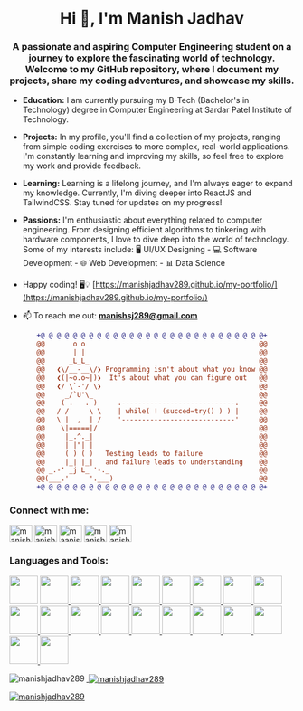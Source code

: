 <h1 align="center">Hi 👋, I'm Manish Jadhav</h1>
<h3 align="center">A passionate and aspiring Computer Engineering student on a journey to explore the fascinating world of technology. Welcome to my GitHub repository, where I document my projects, share my coding adventures, and showcase my skills.</h3>


- **Education:** I am currently pursuing my B-Tech (Bachelor's in Technology) degree in Computer Engineering at Sardar Patel Institute of Technology.

- **Projects:** In my profile, you'll find a collection of my projects, ranging from simple coding exercises to more complex, real-world applications. I'm constantly learning and improving my skills, so feel free to explore my work and provide feedback.

- **Learning:** Learning is a lifelong journey, and I'm always eager to expand my knowledge. Currently, I'm diving deeper into ReactJS and TailwindCSS. Stay tuned for updates on my progress!

- **Passions:** I'm enthusiastic about everything related to computer engineering. From designing efficient algorithms to tinkering with hardware components, I love to dive deep into the world of technology. Some of my interests include: 🖥️ UI/UX Designing - 💻 Software Development - 🌐 Web Development - 📊 Data Science

- Happy coding! 🖥️💡 [https://manishjadhav289.github.io/my-portfolio/](https://manishjadhav289.github.io/my-portfolio/)

- 📫 To reach me out: **manishsj289@gmail.com**

<div align="center">
  
```diff
+@ @ @ @ @ @ @ @ @ @ @ @ @ @ @ @ @ @ @ @ @ @ @ @ @ @ @ @+
@@       o o                                           @@
@@       | |                                           @@
@@      _L_L_                                          @@
@@   ❮\/__-__\/❯ Programming isn't about what you know @@
@@   ❮(|~o.o~|)❯  It's about what you can figure out   @@
@@   ❮/ \`-'/ \❯                                       @@
@@     _/`U'\_                                         @@
@@    ( .   . )     .----------------------------.     @@
@@   / /     \ \    | while( ! (succed=try() ) ) |     @@
@@   \ |  ,  | /    '----------------------------'     @@
@@    \|=====|/                                        @@
@@     |_.^._|                                         @@
@@     | |"| |                                         @@
@@     ( ) ( )   Testing leads to failure              @@
@@     |_| |_|   and failure leads to understanding    @@
@@ _.-' _j L_ '-._                                     @@
@@(___.'     '.___)                                    @@
+@ @ @ @ @ @ @ @ @ @ @ @ @ @ @ @ @ @ @ @ @ @ @ @ @ @ @ @+
```
  
</div>

<h3 align="left">Connect with me:</h3>
<p align="left">
<a href="https://twitter.com/manishjadhav28" target="blank"><img align="center" src="https://cdn.jsdelivr.net/gh/devicons/devicon/icons/twitter/twitter-original.svg" alt="manishjadhav28" height="30" width="40" /></a>
<a href="https://linkedin.com/in/manishjadhav2809" target="blank"><img align="center" src="https://cdn.jsdelivr.net/gh/devicons/devicon/icons/linkedin/linkedin-original.svg" alt="manishjadhav2809" height="30" width="40" /></a>
<a href="https://instagram.com/maanishhh.28" target="blank"><img align="center" src="https://raw.githubusercontent.com/rahuldkjain/github-profile-readme-generator/master/src/images/icons/Social/instagram.svg" alt="maanishhh.28" height="30" width="40" /></a>
<a href="https://www.leetcode.com/manishj28" target="blank"><img align="center" src="https://raw.githubusercontent.com/rahuldkjain/github-profile-readme-generator/master/src/images/icons/Social/leet-code.svg" alt="manishj28" height="30" width="40" /></a>
<a href="https://auth.geeksforgeeks.org/user/manishsj289" target="blank"><img align="center" src="https://raw.githubusercontent.com/rahuldkjain/github-profile-readme-generator/master/src/images/icons/Social/geeks-for-geeks.svg" alt="manishsj289" height="30" width="40" /></a>
</p>

<h3 align="left">Languages and Tools:</h3>
<p align="left"> 
   <a href="https://www.geeksforgeeks.org/android-tutorial/" target="blank"><img src="https://cdn.jsdelivr.net/gh/devicons/devicon/icons/android/android-plain-wordmark.svg" width="50"height="50"/></a>
   <a href="https://getbootstrap.com/" target="blank"><img src="https://cdn.jsdelivr.net/gh/devicons/devicon/icons/bootstrap/bootstrap-original-wordmark.svg" width="50"height="50"/> 
   <a href="https://www.geeksforgeeks.org/c-programming-language/" target="blank"><img src="https://cdn.jsdelivr.net/gh/devicons/devicon/icons/c/c-original.svg" width="50"height="50"/>
   <a href="https://www.canva.com/" target="blank"><img src="https://cdn.jsdelivr.net/gh/devicons/devicon/icons/canva/canva-original.svg" width="50"height="50"/>
   <a href="https://www.geeksforgeeks.org/c-plus-plus/" target="blank"><img src="https://cdn.jsdelivr.net/gh/devicons/devicon/icons/cplusplus/cplusplus-plain.svg" width="50"height="50"/>
   <a href="https://www.geeksforgeeks.org/css/" target="blank"><img src="https://cdn.jsdelivr.net/gh/devicons/devicon/icons/css3/css3-plain-wordmark.svg" width="50"height="50"/>
   <a href="https://www.figma.com/" target="blank"><img src="https://cdn.jsdelivr.net/gh/devicons/devicon/icons/figma/figma-original.svg" width="50"height="50"/> 
   <a href="https://www.geeksforgeeks.org/git-tutorial/?ref=lbp" target="blank"><img src="https://cdn.jsdelivr.net/gh/devicons/devicon/icons/git/git-plain-wordmark.svg" width="50"height="50"/>
   <a href="https://www.geeksforgeeks.org/html/" target="blank"><img src="https://cdn.jsdelivr.net/gh/devicons/devicon/icons/html5/html5-plain-wordmark.svg" width="50"height="50"/>
   <a href="https://www.geeksforgeeks.org/java/" target="blank"><img src="https://cdn.jsdelivr.net/gh/devicons/devicon/icons/java/java-plain-wordmark.svg" width="50"height="50"/>
   <a href="https://www.geeksforgeeks.org/javascript/?ref=lbp" target="blank"><img src="https://cdn.jsdelivr.net/gh/devicons/devicon/icons/javascript/javascript-plain.svg" width="50"height="50"/>
   <a href="https://www.geeksforgeeks.org/mysql-introdution/" target="blank"><img src="https://cdn.jsdelivr.net/gh/devicons/devicon/icons/mysql/mysql-original-wordmark.svg" width="50"height="50"/> 
   <a href="https://www.geeksforgeeks.org/perl-programming-language/" target="blank"><img src="https://cdn.jsdelivr.net/gh/devicons/devicon/icons/perl/perl-original.svg" width="50"height="50"/>
   <a href="https://www.oracle.com/" target="blank"><img src="https://cdn.jsdelivr.net/gh/devicons/devicon/icons/oracle/oracle-original.svg" width="50"height="50"/>
   <a href="https://www.adobe.com/products/photoshop.html" target="blank"><img src="https://cdn.jsdelivr.net/gh/devicons/devicon/icons/photoshop/photoshop-plain.svg" width="50"height="50"/>
   <a href="https://www.geeksforgeeks.org/python-programming-language/" target="blank"><img src="https://cdn.jsdelivr.net/gh/devicons/devicon/icons/python/python-original-wordmark.svg" width="50"height="50"/>
   <a href="https://www.adobe.com/products/premiere.html" target="blank"><img src="https://cdn.jsdelivr.net/gh/devicons/devicon/icons/premierepro/premierepro-original.svg" width="50"height="50"/>
   <a href="https://www.geeksforgeeks.org/reactjs-tutorials/" target="blank"><img src="https://cdn.jsdelivr.net/gh/devicons/devicon/icons/react/react-original-wordmark.svg" width="50"height="50"/>
   <a href="https://tailwindcss.com/" target="blank"><img src="https://cdn.jsdelivr.net/gh/devicons/devicon/icons/tailwindcss/tailwindcss-plain.svg" width="50"height="50"/>
   <a href="https://www.geeksforgeeks.org/linux-commands/" target="blank"><img src="https://cdn.jsdelivr.net/gh/devicons/devicon/icons/unix/unix-original.svg"width="50"height="50"/>
           </p>

<p><img align="left" src="https://github-readme-stats.vercel.app/api/top-langs?username=manishjadhav289&show_icons=true&locale=en&layout=compact" alt="manishjadhav289" /></p>

<p>&nbsp;<img align="center" src="https://github-readme-stats.vercel.app/api?username=manishjadhav289&show_icons=true&locale=en" alt="manishjadhav289" /></p>

<p><img align="center" src="https://github-readme-streak-stats.herokuapp.com/?user=manishjadhav289&theme=dark" alt="manishjadhav289" /></p>
